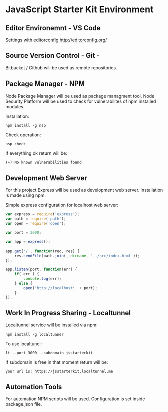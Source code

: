 # JavaScript Starter Kit Environment

## Editor Environemnt - VS Code

Settings with editorconfig http://editorconfig.org/ 

## Source Version Control - Git - 

Bitbucket / Github will be used as remote repositories.

## Package Manager - NPM

Node Package Manager will be used as package managment tool.
Node Security Platform will be used to check for vulnerabilites of npm installed modules.

Installation:
```shell
npm install -g nsp
```

Check operation:
```shell
nsp check
```

If everything ok return will be:
```shell
(+) No known vulnerabilities found
```

## Development Web Server
For this project Express will be used as development web server. Installation is made using npm. 

Simple express configuration for localhost web server:
```javascript
var express = require('express');
var path = require('path');
var open = require('open');

var port = 3000;

var app = express();

app.get('/', function(req, res) {
    res.sendFile(path.join(__dirname, '../src/index.html'));
});

app.listen(port, function(err) {
    if( err ) {
        console.log(err);
    } else {
        open('http://localhost:' + port);
    }
});

```

## Work In Progress Sharing - Localtunnel
Localtunnel service will be installed via npm:
```shell
npm install -g localtunner
```

To use localtunel:
```shell
lt --port 3000 --subdomain jsstarterkit
```

If subdomain is free in that moment return will be:
```shell
your url is: https://jsstarterkit.localtunnel.me 
```

## Automation Tools

For automation NPM scripts will be used. Configuration is set inside package.json file.
